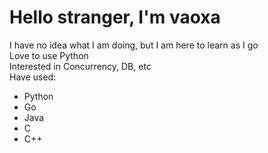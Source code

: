# Hello stranger, I'm vaoxa

I have no idea what I am doing, but I am here to learn as I go \
Love to use Python \
Interested in Concurrency, DB, etc \
Have used:
+ Python
+ Go
+ Java
+ C
+ C++
